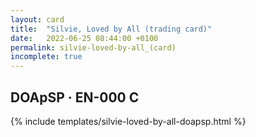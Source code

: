 ```yaml
---
layout: card
title:  "Silvie, Loved by All (trading card)"
date:   2022-06-25 08:44:00 +0100
permalink: silvie-loved-by-all_(card)
incomplete: true
---
```


## DOApSP &middot; EN-000 C

{% include templates/silvie-loved-by-all-doapsp.html %}